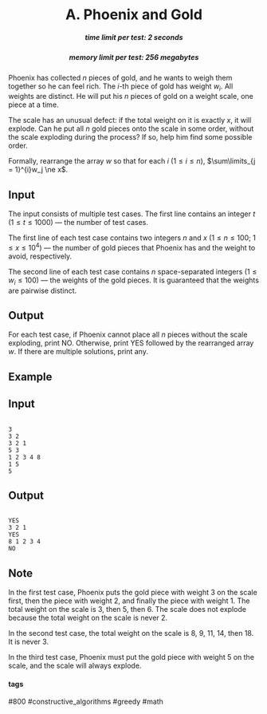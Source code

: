 <h1 style='text-align: center;'> A. Phoenix and Gold</h1>

<h5 style='text-align: center;'>time limit per test: 2 seconds</h5>
<h5 style='text-align: center;'>memory limit per test: 256 megabytes</h5>

Phoenix has collected $n$ pieces of gold, and he wants to weigh them together so he can feel rich. The $i$-th piece of gold has weight $w_i$. All weights are distinct. He will put his $n$ pieces of gold on a weight scale, one piece at a time. 

The scale has an unusual defect: if the total weight on it is exactly $x$, it will explode. Can he put all $n$ gold pieces onto the scale in some order, without the scale exploding during the process? If so, help him find some possible order. 

Formally, rearrange the array $w$ so that for each $i$ $(1 \le i \le n)$, $\sum\limits_{j = 1}^{i}w_j \ne x$.

## Input

The input consists of multiple test cases. The first line contains an integer $t$ ($1 \le t \le 1000$) — the number of test cases.

The first line of each test case contains two integers $n$ and $x$ ($1 \le n \le 100$; $1 \le x \le 10^4$) — the number of gold pieces that Phoenix has and the weight to avoid, respectively. 

The second line of each test case contains $n$ space-separated integers $(1 \le w_i \le 100)$ — the weights of the gold pieces. It is guaranteed that the weights are pairwise distinct.

## Output

For each test case, if Phoenix cannot place all $n$ pieces without the scale exploding, print NO. Otherwise, print YES followed by the rearranged array $w$. If there are multiple solutions, print any.

## Example

## Input


```

3
3 2
3 2 1
5 3
1 2 3 4 8
1 5
5

```
## Output


```

YES
3 2 1
YES
8 1 2 3 4
NO

```
## Note

In the first test case, Phoenix puts the gold piece with weight $3$ on the scale first, then the piece with weight $2$, and finally the piece with weight $1$. The total weight on the scale is $3$, then $5$, then $6$. The scale does not explode because the total weight on the scale is never $2$.

In the second test case, the total weight on the scale is $8$, $9$, $11$, $14$, then $18$. It is never $3$.

In the third test case, Phoenix must put the gold piece with weight $5$ on the scale, and the scale will always explode.



#### tags 

#800 #constructive_algorithms #greedy #math 